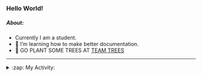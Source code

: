 ### Hello World!

##### About:
- Currently I am a student.
- 🌱 I’m learning how to make better documentation.
- 🌱 GO PLANT SOME TREES AT [TEAM TREES](https://teamtrees.org/)

---
<details>
  <summary>:zap: My Activity:</summary>
  
<!--START_SECTION:waka-->
![Code Time](http://img.shields.io/badge/Code%20Time-1%2C155%20hrs%208%20mins-blue)

**I'm a Night 🦉** 

```text
🌞 Morning                1786 commits        ██░░░░░░░░░░░░░░░░░░░░░░░   09.95 % 
🌆 Daytime                6141 commits        █████████░░░░░░░░░░░░░░░░   34.22 % 
🌃 Evening                5102 commits        ███████░░░░░░░░░░░░░░░░░░   28.43 % 
🌙 Night                  4919 commits        ███████░░░░░░░░░░░░░░░░░░   27.41 % 
```
📅 **I'm Most Productive on Wednesday** 

```text
Monday                   2583 commits        ████░░░░░░░░░░░░░░░░░░░░░   14.39 % 
Tuesday                  2442 commits        ███░░░░░░░░░░░░░░░░░░░░░░   13.61 % 
Wednesday                4160 commits        ██████░░░░░░░░░░░░░░░░░░░   23.18 % 
Thursday                 2292 commits        ███░░░░░░░░░░░░░░░░░░░░░░   12.77 % 
Friday                   1812 commits        ███░░░░░░░░░░░░░░░░░░░░░░   10.10 % 
Saturday                 1586 commits        ██░░░░░░░░░░░░░░░░░░░░░░░   08.84 % 
Sunday                   3073 commits        ████░░░░░░░░░░░░░░░░░░░░░   17.12 % 
```


📊 **This Week I Spent My Time On** 

```text
🔥 Editors: 
VS Code                  2 hrs 23 mins       █████████████████████████   100.00 % 

🐱‍💻 Projects: 
praise                   1 hr 35 mins        █████████████████░░░░░░░░   66.88 % 
CSF31                    47 mins             ████████░░░░░░░░░░░░░░░░░   33.12 % 
```


 Last Updated on 04/08/2023 09:10:16 UTC
<!--END_SECTION:waka-->
</details>

